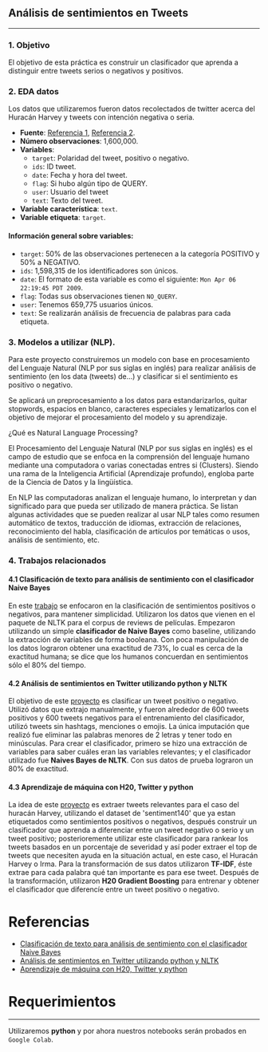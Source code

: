 ## Análisis de sentimientos en Tweets
________________

### 1. Objetivo

El objetivo de esta práctica es construir un clasificador que aprenda a distinguir entre tweets serios o negativos y positivos. 

### 2. EDA datos

Los datos que utilizaremos fueron datos recolectados de twitter acerca del Huracán Harvey y tweets con intención negativa o seria.
- **Fuente**: [Referencia 1](https://www.linkedin.com/pulse/social-machine-learning-h2o-twitter-python-marios-michailidis/), [Referencia 2](https://www.kaggle.com/kazanova/sentiment140).
- **Número observaciones**: 1,600,000.
- **Variables**:
	- `target`: Polaridad del tweet, positivo o negativo.
	- `ids`: ID tweet.
	- `date`: Fecha y hora del tweet.
	- `flag`: Si hubo algún tipo de QUERY.
	- `user`: Usuario del tweet
	- `text`: Texto del tweet.
- **Variable característica**: `text`.
- **Variable etiqueta**: `target`.

#### Información general sobre variables:

- `target`: 50\% de las observaciones pertenecen a la categoría POSITIVO y 50\% a NEGATIVO.
- `ids`: 1,598,315 de los identificadores son únicos.
- `date`: El formato de esta variable es como el siguiente: `Mon Apr 06 22:19:45 PDT 2009`.
- `flag`: Todas sus observaciones tienen `NO_QUERY`.
- `user`: Tenemos 659,775 usuarios únicos.
- `text`: Se realizarán análisis de frecuencia de palabras para cada etiqueta. 



### 3. Modelos a utilizar (NLP).

Para este proyecto construiremos un modelo con base en procesamiento del Lenguaje Natural (NLP por sus siglas en inglés) para realizar análisis de sentimiento (en los data (tweets) de...) y clasificar si el sentimiento es positivo o negativo. 

Se aplicará un preprocesamiento a los datos para estandarizarlos, quitar stopwords, espacios en blanco, caracteres especiales y lematizarlos con el objetivo de mejorar el procesamiento del modelo y su aprendizaje.

¿Qué es Natural Language Processing? 

El Procesamiento del Lenguaje Natural (NLP por sus siglas en inglés) es el campo de estudio que se enfoca en la comprensión del lenguaje humano mediante una computadora o varias conectadas entres si (Clusters). Siendo una rama de la Inteligencia Artificial (Aprendizaje profundo), engloba parte de la Ciencia de Datos y la lingüística. 

En NLP las computadoras analizan el lenguaje humano, lo interpretan y dan significado para que pueda ser utilizado de manera práctica. Se listan algunas actividades que se pueden realizar al usar NLP tales como resumen automático de textos, traducción de idiomas, extracción de relaciones, reconocimiento del habla, clasificación de artículos por temáticas o usos, análisis de sentimiento, etc.


### 4. Trabajos relacionados

#### 4.1 Clasificación de texto para análisis de sentimiento con el clasificador Naive Bayes

En este [trabajo](https://streamhacker.com/2010/05/10/text-classification-sentiment-analysis-naive-bayes-classifier/) 
se enfocaron en la clasificación de sentimientos positivos o negativos, para mantener simplicidad. Utilizaron los datos 
que vienen en el paquete de NLTK para el corpus de reviews de películas.
Empezaron utilizando un simple **clasificador de Naive Bayes** como baseline, utilizando la extracción de variables de 
forma booleana. 
Con poca manipulación de los datos lograron obtener una exactitud de 73%, lo cual es cerca de la exactitud humana; se 
dice que los humanos concuerdan en sentimientos sólo el 80% del tiempo.

#### 4.2 Análisis de sentimientos en Twitter utilizando python y NLTK

El objetivo de este [proyecto](http://www.laurentluce.com/posts/twitter-sentiment-analysis-using-python-and-nltk/) es 
clasificar un tweet positivo o negativo. Utilizó datos que extrajo manualmente, y fueron alrededor de 600 tweets 
positivos y 600 tweets negativos para el entrenamiento del clasificador, utilizó tweets sin hashtags, menciones o 
emojis.
La única imputación que realizó fue eliminar las palabras menores de 2 letras y tener todo en minúsculas. 
Para crear el clasificador, primero se hizo una extracción de variables para saber cuáles eran las variables 
relevantes; y el clasificador utilizado fue **Naives Bayes de NLTK**. Con sus datos de prueba lograron un 80% de
exactitud.

#### 4.3 Aprendizaje de máquina con H20, Twitter y python

La idea de este [proyecto](https://www.linkedin.com/pulse/social-machine-learning-h2o-twitter-python-marios-michailidis/)
es extraer tweets relevantes para el caso del huracán Harvey, utilizando el dataset de 'sentiment140' que ya estan 
etiquetados como sentimientos positivos o negativos, después construir un clasificador que aprenda a diferenciar entre 
un tweet negativo o serio y un tweet positivo; posterioremente utilizar este clasificador para rankear los tweets 
basados en un porcentaje de severidad y así poder extraer el top de tweets que necesiten ayuda en la situación actual, 
en este caso, el Huracán Harvey o Irma.
Para la transformación de sus datos utilizaron **TF-IDF**, éste extrae para cada palabra qué tan importante es para 
ese tweet. 
Después de la transformación, utilizaron **H20 Gradient Boosting** para entrenar y obtener el clasificador que 
diferencíe entre un tweet positivo o negativo. 


# Referencias
- [Clasificación de texto para análisis de sentimiento con el clasificador Naive Bayes](https://streamhacker.com/2010/05/10/text-classification-sentiment-analysis-naive-bayes-classifier/)
- [Análisis de sentimientos en Twitter utilizando python y NLTK](http://www.laurentluce.com/posts/twitter-sentiment-analysis-using-python-and-nltk/)
- [Aprendizaje de máquina con H20, Twitter y python](https://www.linkedin.com/pulse/social-machine-learning-h2o-twitter-python-marios-michailidis/)

# Requerimientos
________________

Utilizaremos **python** y por ahora nuestros notebooks serán probados en `Google Colab`.


